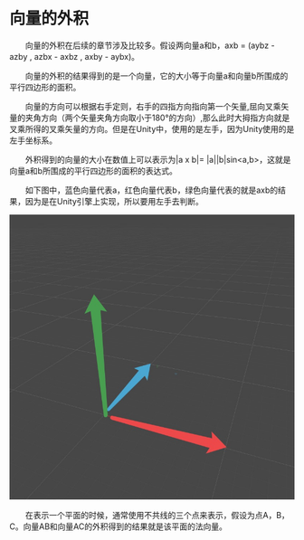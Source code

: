 # 向量的外积

&emsp;&emsp;向量的外积在后续的章节涉及比较多。假设两向量a和b，axb = (aybz - azby , azbx - axbz , axby - aybx)。

&emsp;&emsp;向量的外积的结果得到的是一个向量，它的大小等于向量a和向量b所围成的平行四边形的面积。

&emsp;&emsp;向量的方向可以根据右手定则，右手的四指方向指向第一个矢量,屈向叉乘矢量的夹角方向（两个矢量夹角方向取小于180°的方向）,那么此时大拇指方向就是叉乘所得的叉乘矢量的方向。但是在Unity中，使用的是左手，因为Unity使用的是左手坐标系。

&emsp;&emsp;外积得到的向量的大小在数值上可以表示为|a x b|= |a||b|sin<a,b>，这就是向量a和b所围成的平行四边形的面积的表达式。

&emsp;&emsp;如下图中，蓝色向量代表a，红色向量代表b，绿色向量代表的就是axb的结果，因为是在Unity引擎上实现，所以要用左手去判断。

![](./pic/1_5_1.png)

&emsp;&emsp;在表示一个平面的时候，通常使用不共线的三个点来表示，假设为点A，B，C。向量AB和向量AC的外积得到的结果就是该平面的法向量。

